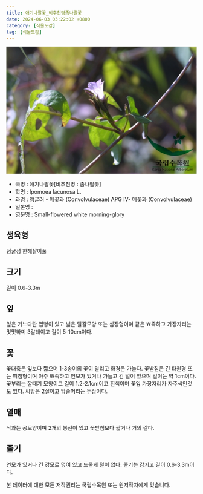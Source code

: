 ```yaml
---
title: 애기나팔꽃_비추천명좀나팔꽃
date: 2024-06-03 03:22:02 +0800
category: [식물도감]
tag: [식물도감]
---
```




![애기나팔꽃[비추천명 : 좀나팔꽃]](/assets/img/fileUpload/plants/basic/Convolvulaceae/Ipomoea/16777/1_th2.JPG)
- 국명 : 애기나팔꽃[비추천명 : 좀나팔꽃]
- 학명 : Ipomoea lacunosa L.
- 과명 : 앵글러 - 메꽃과 (Convolvulaceae) APG Ⅳ- 메꽃과 (Convolvulaceae)
- 일본명 : 
- 영문명 : Small-flowered white morning-glory


## 생육형
덩굴성 한해살이풀 
## 크기
길이 0.6-3.3m
## 잎
잎은 가느다란 엽병이 있고 넓은 달걀모양 또는 심장형이며 끝은 뾰족하고 가장자리는 밋밋하며 3갈래이고 길이 5-10cm이다.
## 꽃
꽃대축은 잎보다 짧으며 1-3송이의 꽃이 달리고 화경은 가늘다. 꽃받침은 긴 타원형 또는 피침형이며 아주 뾰족하고 연모가 있거나 가늘고 긴 털이 있으며 길이는 약 1cm이다. 꽃부리는 깔때기 모양이고 길이 1.2-2.1cm이고 흰색이며 꽃잎 가장자리가 자주색인것도 있다. 씨방은 2실이고 암술머리는 두상이다.
## 열매
삭과는 공모양이며 2개의 봉선이 있고 꽃받침보다 짧거나 거의 같다.
## 줄기
연모가 있거나 긴 강모로 덮여 있고 드물게 털이 없다. 줄기는 감기고 길이 0.6-3.3m이다.






본 데이터에 대한 모든 저작권리는 국립수목원 또는 원저작자에게 있습니다.
